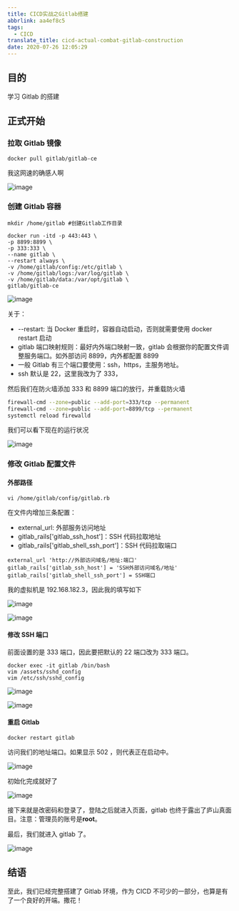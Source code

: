 ```yaml
---
title: CICD实战之Gitlab搭建
abbrlink: aa4ef8c5
tags:
  - CICD
translate_title: cicd-actual-combat-gitlab-construction
date: 2020-07-26 12:05:29
---
```


## 目的

学习 Gitlab 的搭建

## 正式开始

### 拉取 Gitlab 镜像

```
docker pull gitlab/gitlab-ce
```

我这网速的确感人啊

![image](https://cdn.jsdelivr.net/gh/kitety/blog_img/2020-9-24/1600930371197-image.png)

<!-- more -->

### 创建 Gitlab 容器

```
mkdir /home/gitlab #创建Gitlab工作目录

docker run -itd -p 443:443 \
-p 8899:8899 \
-p 333:333 \
--name gitlab \
--restart always \
-v /home/gitlab/config:/etc/gitlab \
-v /home/gitlab/logs:/var/log/gitlab \
-v /home/gitlab/data:/var/opt/gitlab \
gitlab/gitlab-ce
```

![image](https://cdn.jsdelivr.net/gh/kitety/blog_img/2020-9-24/1600930382739-image.png)

关于：

- --restart: 当 Docker 重启时，容器自动启动，否则就需要使用 docker restart 启动
- gitlab 端口映射规则：最好内外端口映射一致，gitlab 会根据你的配置文件调整服务端口。如外部访问 8899，内外都配置 8899
- 一般 Gitlab 有三个端口要使用：ssh，https，主服务地址。
- ssh 默认是 22，这里我改为了 333，

然后我们在防火墙添加 333 和 8899 端口的放行，并重载防火墙

```bash
firewall-cmd --zone=public --add-port=333/tcp --permanent
firewall-cmd --zone=public --add-port=8899/tcp --permanent
systemctl reload firewalld
```

我们可以看下现在的运行状况

![image](https://cdn.jsdelivr.net/gh/kitety/blog_img/2020-9-24/1600930391115-image.png)

### 修改 Gitlab 配置文件

#### 外部路径

```
vi /home/gitlab/config/gitlab.rb
```

在文件内增加三条配置：

- external_url: 外部服务访问地址
- gitlab_rails['gitlab_ssh_host']：SSH 代码拉取地址
- gitlab_rails['gitlab_shell_ssh_port']：SSH 代码拉取端口

```
external_url 'http://外部访问域名/地址:端口'
gitlab_rails['gitlab_ssh_host'] = 'SSH外部访问域名/地址'
gitlab_rails['gitlab_shell_ssh_port'] = SSH端口
```

我的虚拟机是 192.168.182.3，因此我的填写如下

![image](https://cdn.jsdelivr.net/gh/kitety/blog_img/2020-9-24/1600930401361-image.png)

![image](https://cdn.jsdelivr.net/gh/kitety/blog_img/2020-9-24/1600930406859-image.png)

#### 修改 SSH 端口

前面设置的是 333 端口，因此要把默认的 22 端口改为 333 端口。

```
docker exec -it gitlab /bin/bash
vim /assets/sshd_config
vim /etc/ssh/sshd_config
```

![image](https://cdn.jsdelivr.net/gh/kitety/blog_img/2020-9-24/1600930425027-image.png)

![image](https://cdn.jsdelivr.net/gh/kitety/blog_img/2020-9-24/1600930430871-image.png)

#### 重启 Gitlab

```
docker restart gitlab
```

访问我们的地址端口。如果显示 502 ，则代表正在启动中。

![image](https://cdn.jsdelivr.net/gh/kitety/blog_img/2020-9-24/1600930439978-image.png)

初始化完成就好了

![image](https://cdn.jsdelivr.net/gh/kitety/blog_img/2020-9-24/1600930448387-image.png)

接下来就是改密码和登录了，登陆之后就进入页面，gitlab 也终于露出了庐山真面目。注意：管理员的账号是**root**。

最后，我们就进入 gitlab 了。

![image](https://cdn.jsdelivr.net/gh/kitety/blog_img/2020-9-24/1600930458016-image.png)

## 结语

至此，我们已经完整搭建了 Gitlab 环境，作为 CICD 不可少的一部分，也算是有了一个良好的开端。撒花！
